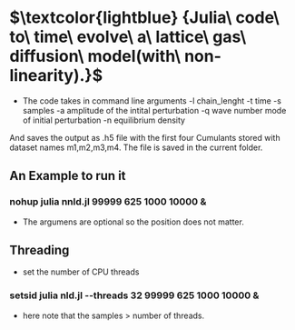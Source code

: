 # $\textcolor{lightblue} {Julia\ code\ to\ time\ evolve\ a\ lattice\ gas\ diffusion\ model(with\ non-linearity).}$

- The code takes in command line arguments
  -l chain_lenght
  -t time
  -s samples
  -a amplitude of the intital perturbation
  -q wave number mode of initial perturbation
  -n equilibrium density
  
And saves the output as .h5 file with the first four Cumulants stored with dataset names m1,m2,m3,m4. The file is saved in the current folder.

## An Example to run it 
### nohup julia nnld.jl 99999 625 1000 10000 &
- The argumens are optional so the position does not matter.

## Threading
- set the number of CPU threads
### setsid julia nld.jl --threads 32 99999 625 1000 10000 &
- here note that the samples > number of threads.

